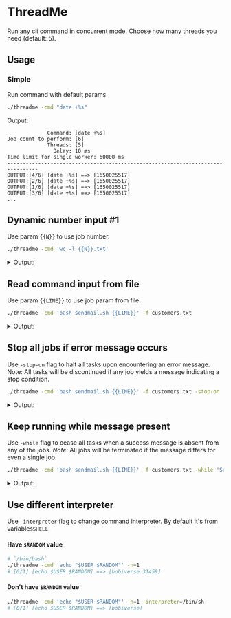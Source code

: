 # ThreadMe
Run any cli command in concurrent mode. 
Choose how many threads you need (default: 5).

## Usage


### Simple
Run command with default params
```sh
./threadme -cmd "date +%s"
```
Output:
```
             Command: [date +%s]
Job count to perform: [6]
             Threads: [5]
               Delay: 10 ms
Time limit for single worker: 60000 ms
--------------------------------------------------------------------------------
OUTPUT:[4/6] [date +%s] ==> [1650025517]
OUTPUT:[2/6] [date +%s] ==> [1650025517]
OUTPUT:[1/6] [date +%s] ==> [1650025517]
OUTPUT:[3/6] [date +%s] ==> [1650025517]
...
```

## Dynamic number input #1
Use param `{{N}}` to use job number.

```sh
./threadme -cmd 'wc -l {{N}}.txt' 
```
<details>
    <summary>Output:</summary>

```
[4/10] [wc -l 4.txt] ==> [3 4.txt]
ERROR: [2/10] [wc -l 2.txt] ==> [wc: 2.txt: No such file or directory; exit status 1;]
ERROR: [6/10] [wc -l 6.txt] ==> [wc: 6.txt: No such file or directory; exit status 1;]
[7/10] [wc -l 7.txt] ==> [1 7.txt]
ERROR: [8/10] [wc -l 8.txt] ==> [wc: 8.txt: No such file or directory; exit status 1;]
...
```
</details>


## Read command input from file 
Use param `{{LINE}}` to use job param from file.

```sh
./threadme -cmd 'bash sendmail.sh {{LINE}}' -f customers.txt
```
<details>
    <summary>Output:</summary>

```
[0/8256] [bash sendmail.sh a@a.example.com] ==> [Sent: a@a.example.com]
ERROR: [4/8256] [bash sendmail.sh e@e.example.com] ==> [Invalid user; exit status 1;]
[2/8256] [bash sendmail.sh c@c.example.com] ==> [Sent: c@c.example.com]
[1/8256] [bash sendmail.sh b@b.example.com] ==> [Sent: b@b.example.com]
[3/8256] [bash sendmail.sh d@d.example.com] ==> [Sent: d@d.example.com]
...
```
</details>

## Stop all jobs if error message occurs 
Use `-stop-on` flag to halt all tasks upon encountering an error message.
Note: All tasks will be discontinued if any job yields a message indicating a stop condition.

```sh
./threadme -cmd 'bash sendmail.sh {{LINE}}' -f customers.txt -stop-on 'Error:'
```
<details>
    <summary>Output:</summary>

```
[0/8256] [bash sendmail.sh a@a.example.com] ==> [Sent: a@a.example.com]
ERROR: [4/8256] [bash sendmail.sh e@e.example.com] ==> [Invalid user; exit status 1;]
[2/8256] [bash sendmail.sh c@c.example.com] ==> [Sent: c@c.example.com]
[1/8256] [bash sendmail.sh b@b.example.com] ==> [Sent: b@b.example.com]
[3/8256] [bash sendmail.sh d@d.example.com] ==> [Sent: d@d.example.com]
[4/8256] [bash sendmail.sh e@e.example.com] ==> [Error: timeout while sending e@e.example.com]
> Stop output message found: Error: timeout while sending e@e.example.com
> Stopping all workers!
> Duration: 12.03473712s
```
</details>

## Keep running while message present 
Use `-while` flag to cease all tasks when a success message is absent from any of the jobs.
_Note_: All jobs will be terminated if the message differs for even a single job.

```sh
./threadme -cmd 'bash sendmail.sh {{LINE}}' -f customers.txt -while 'Sent:'
```
<details>
    <summary>Output:</summary>

```
[0/8256] [bash sendmail.sh a@a.example.com] ==> [Sent: a@a.example.com]
ERROR: [4/8256] [bash sendmail.sh e@e.example.com] ==> [Invalid user; exit status 1;]
> No `while message` found: Invalid user; exit status 1;
> Stopping all workers!
> Duration: 7.03404163s 
```
</details>


## Use different interpreter 
Use `-interpreter` flag to change command interpreter. By default it's from variable`$SHELL`.
#### Have `$RANDOM` value
```sh
# `/bin/bash`
./threadme -cmd 'echo "$USER $RANDOM"' -n=1
# [0/1] [echo $USER $RANDOM] ==> [bobiverse 31459]
```

#### Don't have `$RANDOM` value
```sh
./threadme -cmd 'echo "$USER $RANDOM"' -n=1 -interpreter=/bin/sh
# [0/1] [echo $USER $RANDOM] ==> [bobiverse]
```

